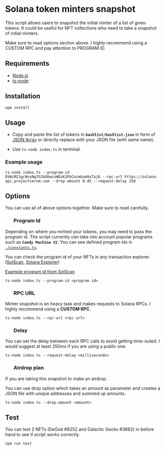 
# Solana token minters snapshot
This script allows users to snapshot the initial minter of a list of given tokens. It could be useful for NFT collections who need to take a snapshot of initial minters.

Make sure to read options section above. I highly recommend using a CUSTOM RPC and pay attention to PROGRAM ID.

## Requirements

 - [Node.js](https://nodejs.org/en/)
 - [ts-node](https://www.npmjs.com/package/ts-node)


## Installation

```
npm install
```

## Usage
- Copy and paste the list of tokens in **`hashlist/hashlist.json`** in form of [JSON Array](https://www.javatpoint.com/json-array) or directly replace with your JSON file (with same name).

- Use `ts-node index.ts` in terminal.

### Example usage 
```
ts-node index.ts --program-id DVWiM21gcNvyNq7G3UUUwsxWQzK3FbCoimUum9xTaj6 --rpc-url https://solana-api.projectserum.com --drop-amount 0.45 --request-delay 250
```

## Options
You can use all of above options together. Make sure to read carefully.
### &nbsp;&nbsp;&nbsp;&nbsp;&nbsp;&nbsp;&nbsp;Program Id
Depending on where you minted your tokens, you may need to pass the program id. The script currently can take into account popular programs such as **`Candy Machine V2`**. You can see defined program ids in [`./constants.ts`](https://github.com/OguzhanUmutOzgur/Solana-Minters-Snapshot/blob/master/constants.ts).

You can check the program id of your NFTs in any transaction explorer ([SolScan](https://solscan.io/), [Solana Explorer](https://explorer.solana.com/))

[Example program id from SolScan](https://prnt.sc/aJ05ywFeXRUG)

```
ts-node index.ts --program-id <program id>
```

### &nbsp;&nbsp;&nbsp;&nbsp;&nbsp;&nbsp;&nbsp;RPC URL
Minter snapshot is an heavy task and makes requests to Solana RPCs. I highly recommend using a **CUSTOM RPC**.

```
ts-node index.ts --rpc-url <rpc url>
```

### &nbsp;&nbsp;&nbsp;&nbsp;&nbsp;&nbsp;&nbsp;Delay
You can set the delay between each RPC calls to avoid getting time-outed. I would suggest at least 250ms if you are using a public one.

```
ts-node index.ts --request-delay <milliseconds>
```

### &nbsp;&nbsp;&nbsp;&nbsp;&nbsp;&nbsp;&nbsp;Airdrop plan
If you are taking this snapshot to make an airdrop. 

You can use drop option which takes an amount as parameter and creates a JSON file with unique addresses and summed up amounts.

```
ts-node index.ts --drop-amount <amount>
```

## Test
You can test 2 NFTs (DeGod #8252 and Galactic Gecko #3682) in before hand to see if script works correctly. 

```
npm run test
```
